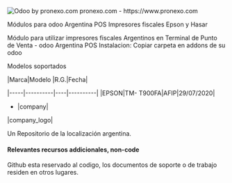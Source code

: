 <img alt="Odoo by pronexo.com" src="https://fotos.subefotos.com/c833facb26bb548e8b791d412ac0480co.png" />
pronexo.com - https://www.pronexo.com

Módulos para odoo Argentina POS Impresores fiscales Epson y Hasar 

Módulo para utilizar impresores fiscales Argentinos en Terminal de Punto de Venta - odoo Argentina POS 
Instalacion: Copiar carpeta en addons de su odoo


Modelos soportados

|Marca|Modelo    |R.G.|Fecha|

|-----|----------|----|----------|
|EPSON|TM- T900FA|AFIP|29/07/2020|



 

* |company|

|company_logo|


Un Repositorio de la localización argentina.

#### Relevantes recursos addicionales, non-code
Github esta reservado al codigo, los documentos de soporte o de trabajo residen en otros lugares.
